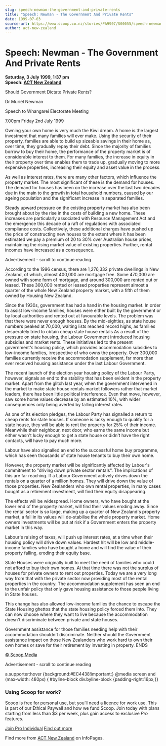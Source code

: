 ```yaml
---
slug: speech-newman-the-government-and-private-rents
title: "Speech: Newman - The Government And Private Rents"
date: 1999-07-03
source-url: https://www.scoop.co.nz/stories/PA9907/S00055/speech-newman-the-government-and-private-rents.htm
author: act-new-zealand
---
```

Speech: Newman - The Government And Private Rents
=================================================

**Saturday, 3 July 1999, 1:37 pm**  
**Speech: [ACT New Zealand](https://info.scoop.co.nz/ACT_New_Zealand)**

Should Government Dictate Private Rents?

Dr Muriel Newman

Speech to Whangarei Electorate Meeting

7.00pm Friday 2nd July 1999

Owning your own home is very much the Kiwi dream. A home is the largest investment that many families will ever make. Using the security of their property, families are able to build up sizeable savings in their home as, over time, they gradually repay their debt. Since the majority of families borrow to buy their home, the performance of the property market is of considerable interest to them. For many families, the increase in equity in their property over time enables them to trade up, gradually moving to more expensive properties, increasing their equity and asset value in the process.

As well as interest rates, there are many other factors, which influence the property market. The most significant of these is the demand for houses. The demand for houses has been on the increase over the last two decades due in the main to the growth in total household numbers, caused by our ageing population and the significant increase in separated families.

Steady upward pressure on the existing property market has also been brought about by the rise in the costs of building a new home. These increases are particularly associated with Resource Management Act and the emergence this decade of a raft of regulations with associated compliance costs. Collectively, these additional charges have pushed up the price of constructing new houses to the extent where it has been estimated we pay a premium of 20 to 30% over Australian house prices, maintaining the rising market value of existing properties. Further, rental incomes have increased as a consequence.

Advertisement - scroll to continue reading





According to the 1996 census, there are 1,276,332 private dwellings in New Zealand, of which, almost 400,000 are mortgage free. Some 470,000 are owned with some form of mortgage, and around 300,000 are rented out or leased. These 300,000 rented or leased properties represent almost a quarter of the whole New Zealand property market, with a fifth of them owned by Housing New Zealand.

Since the 1930s, government has had a hand in the housing market. In order to assist low-income families, houses were either built by the government or by local authorities and rented out at favourable levels. The problem was that there were never enough houses. By the mid-eighties, as state house numbers peaked at 70,000, waiting lists reached record highs, as families desperately tried to obtain cheap state house rentals As a result of the pressure on state housing, the Labour Government introduced housing subsidies and market rents. These initiatives led to the present government's housing policy, which provides accommodation subsidies to low-income families, irrespective of who owns the property. Over 300,000 families currently receive the accommodation supplement, far more than ever received housing assistance under the last Labour Government.

The recent launch of the election year housing policy of the Labour Party, however, signals an end to the stability that has been evident in the property market. Apart from the glitch last year, when the government intervened in the market to make state house rentals market followers rather that market leaders, there has been little political interference. Even that move, however, saw some home values decrease by an estimated 10%, with wider consequences only being averted by falling interest rates.

As one of its election pledges, the Labour Party has signalled a return to cheap rents for state houses. If someone is lucky enough to qualify for a state house, they will be able to rent the property for 25% of their income. Meanwhile their neighbour, next door, who earns the same income but either wasn't lucky enough to get a state house or didn't have the right contacts, will have to pay much more.

Labour have also signalled an end to the successful home buy programme, which has seen thousands of state house tenants to buy their own home.

However, the property market will be significantly affected by Labour's commitment to "driving down private sector rentals". The implications of this are far reaching. If a Labour Government actively drives down the rentals on a quarter of a million homes. They will drive down the value of those properties. New Zealanders who own rental properties, in many cases bought as a retirement investment, will find their equity disappearing.

The effects will be widespread. Home owners, who have bought at the lower end of the property market, will find their values eroding away. Since the rental sector is so large, making up a quarter of New Zealand's property market, a fall in its values will de-stabilise the whole property market. Home owners investments will be put at risk if a Government enters the property market in this way.

Labour's raising of taxes, will push up interest rates, at a time when their housing policy will drive down values. Hardest hit will be low and middle-income families who have bought a home and will find the value of their property falling, eroding their equity base.

State Houses were originally built to meet the need of families who could not afford to buy their own homes. At that time there was not the surplus of houses for private owners to rent out properties. Today we are a very long way from that with the private sector now providing most of the rental properties in the country. The accommodation supplement has seen an end to the unfair policy that only gave housing assistance to those people living in State houses.

This change has also allowed low-income families the chance to escape the State Housing ghettos that the state housing policy forced them into. They can now choose where they want to live because the accommodation doesn't discriminate between private and state houses.

Government assistance for those families needing help with their accommodation shouldn't discriminate. Neither should the Government assistance impact on those New Zealanders who work hard to own their own homes or save for their retirement by investing in property. ENDS

  

[© Scoop Media](http://www.scoop.co.nz/about/terms.html)  

Advertisement - scroll to continue reading



a.supporter:hover {background:#EC4438!important;} @media screen and (max-width: 480px) { #byline-block div.byline-block {padding-right:16px;}}

### Using Scoop for work?

Scoop is free for personal use, but you’ll need a licence for work use. This is part of our Ethical Paywall and how we fund Scoop. Join today with plans starting from less than $3 per week, plus gain access to exclusive _Pro_ features.  
  
[Join Pro Individual](https://pro.scoop.co.nz/Individual/?from=ProIn24) [Find out more](https://pro.scoop.co.nz/using-scoop-for-work/?from=ProIn24)

Find more from [ACT New Zealand](https://info.scoop.co.nz/ACT_New_Zealand) on InfoPages.
